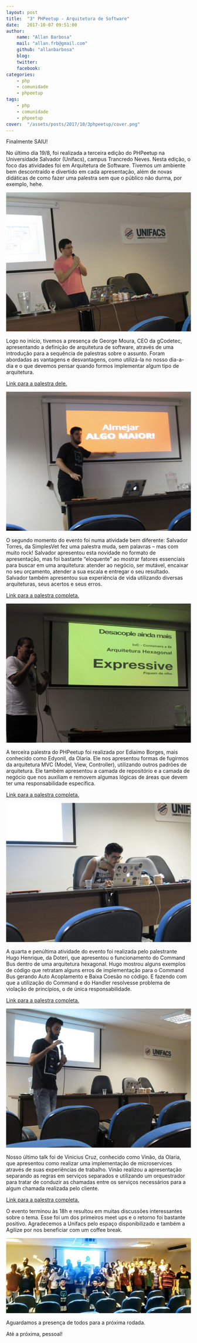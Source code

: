 ```yaml
---
layout: post
title:  "3° PHPeetup - Arquitetura de Software"
date:   2017-10-07 09:51:00
author: 
    name: "Allan Barbosa"
    mail: "allan.frb@gmail.com"
    github: "allanbarbosa"
    blog:
    twitter:
    facebook:
categories: 
    - php
    - comunidade
    - phpeetup
tags: 
    - php
    - comunidade
    - phpeetup
cover:  "/assets/posts/2017/10/3phpeetup/cover.png"
---
```

Finalmente SAIU!

No último dia 19/8, foi realizada a terceira edição do PHPeetup na Universidade Salvador (Unifacs), campus Trancredo Neves. Nesta edição, o foco das atividades foi em Arquitetura de Software. Tivemos um ambiente bem descontraído e divertido em cada apresentação, além de novas didáticas de como fazer uma palestra sem que o público não durma, por exemplo, hehe.

![George Moura](/assets/posts/2017/10/3phpeetup/gwmoura.png)

Logo no início, tivemos a presença de George Moura, CEO da gCodetec, apresentando a definição de arquitetura de software, através de uma introdução para a sequência de palestras sobre o assunto.  Foram abordadas as vantagens e desvantagens, como utilizá-la no nosso dia-a-dia e o que devemos pensar quando formos implementar algum tipo de arquitetura.

[Link para a palestra dele.](https://pt.slideshare.net/gwmoura/que-diabos-arquitetura-de-software)

![Salvador Torres](/assets/posts/2017/10/3phpeetup/salvadortorres.png)

O segundo momento do evento foi numa atividade bem diferente: Salvador Torres, da SimplesVet fez uma palestra muda, sem palavras – mas com muito rock! Salvador apresentou esta novidade no formato de apresentação, mas foi bastante “eloquente” ao mostrar fatores essenciais para buscar em uma arquitetura: atender ao negócio, ser mutável, encaixar no seu orçamento, atender a sua escala e entregar o seu resultado. Salvador também apresentou sua experiência de vida utilizando diversas arquiteturas, seus acertos e seus erros.

[Link para a palestra completa.](https://pt.slideshare.net/ssatorres/arquitetura-de-software-pode-ser-simples)

![Ediaimo Borges](/assets/posts/2017/10/3phpeetup/edy.png)

A terceira palestra do PHPeetup foi realizada por Ediaimo Borges, mais conhecido como Edyonil, da Olaria. Ele nos apresentou formas de fugirmos da arquitetura MVC (Model, View, Controller), utilizando outros padrões de arquitetura. Ele também apresentou a camada de repositório e a camada de negócio que nos auxiliam e removem algumas lógicas de áreas que devem ter uma responsabilidade específica.

[Link para a palestra completa.](https://pt.slideshare.net/edyonil/fugindo-das-armadilhas-do-mvc)

![Hugo Henrique](/assets/posts/2017/10/3phpeetup/hugohenrique.png)

A quarta e penúltima atividade do evento foi realizada pelo palestrante Hugo Henrique, da Doteri, que apresentou o funcionamento do Command Bus dentro de uma arquitetura hexagonal. Hugo mostrou alguns exemplos de código que retratam alguns erros de implementação para o Command Bus gerando Auto Acoplamento e Baixa Coesão no código. E fazendo com que a utilização do Command e do Handler resolvesse problema de violação de princípios, o de única responsabilidade.

[Link para a palestra completa.](https://speakerdeck.com/hugohenrique/commandbus)

![Vinicius Cruz](/assets/posts/2017/10/3phpeetup/vinao.png)

Nosso último talk foi de Vinicius Cruz, conhecido como Vinão, da Olaria, que apresentou como realizar uma implementação de microservices através de suas experiências de trabalho. Vinão realizou a apresentação separando as regras em serviços separados e utilizando um orquestrador para tratar de conduzir as chamadas entre os serviços necessários para a algum chamada realizada pelo cliente.

[Link para a palestra completa.](https://docs.google.com/presentation/d/1gqfdMxw_iHnDKf2O1nvOlgVSwyEBH-vBxU0owhQ7rWs/edit#slide=id.p)

O evento terminou às 18h e resultou em muitas discussões interessantes sobre o tema. Esse foi um dos primeiros meet ups e o retorno foi bastante positivo. Agradecemos a Unifacs pelo espaço disponibilizado e também a Agilize por nos beneficiar com um coffee break.

![Foto Final](/assets/posts/2017/10/3phpeetup/lastimage.png)

Aguardamos a presença de todos para a próxima rodada.

Até a próxima, pessoal!